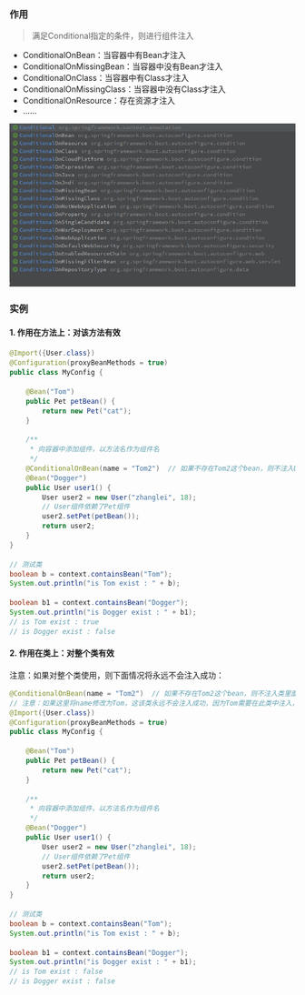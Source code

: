 ### 作用

> 满足Conditional指定的条件，则进行组件注入

- ConditionalOnBean：当容器中有Bean才注入
- ConditionalOnMissingBean：当容器中没有Bean才注入
- ConditionalOnClass：当容器中有Class才注入
- ConditionalOnMissingClass：当容器中没有Class才注入
- ConditionalOnResource：存在资源才注入
- ......

![image-20220103204543723](https://raw.githubusercontent.com/Floweryu/typora-img/main/img/202201032045798.png)

### 实例

#### 1. 作用在方法上：对该方法有效

```java
@Import({User.class})
@Configuration(proxyBeanMethods = true)
public class MyConfig {

    @Bean("Tom")
    public Pet petBean() {
        return new Pet("cat");
    }

    /**
     * 向容器中添加组件，以方法名作为组件名
     */
    @ConditionalOnBean(name = "Tom2")  // 如果不存在Tom2这个bean，则不注入User
    @Bean("Dogger")
    public User user1() {
        User user2 = new User("zhanglei", 18);
        // User组件依赖了Pet组件
        user2.setPet(petBean());
        return user2;
    }
}

// 测试类
boolean b = context.containsBean("Tom");
System.out.println("is Tom exist : " + b);

boolean b1 = context.containsBean("Dogger");
System.out.println("is Dogger exist : " + b1);
// is Tom exist : true
// is Dogger exist : false
```

#### 2. 作用在类上：对整个类有效

注意：如果对整个类使用，则下面情况将永远不会注入成功：

```java
@ConditionalOnBean(name = "Tom2")  // 如果不存在Tom2这个bean，则不注入类里面的所有组件
// 注意：如果这里将name修改为Tom，这该类永远不会注入成功，因为Tom需要在此类中注入，而Tom没注入，此类也不会进行注入，类似于si'shu
@Import({User.class})
@Configuration(proxyBeanMethods = true)
public class MyConfig {

    @Bean("Tom")
    public Pet petBean() {
        return new Pet("cat");
    }

    /**
     * 向容器中添加组件，以方法名作为组件名
     */
    @Bean("Dogger")
    public User user1() {
        User user2 = new User("zhanglei", 18);
        // User组件依赖了Pet组件
        user2.setPet(petBean());
        return user2;
    }
}

// 测试类
boolean b = context.containsBean("Tom");
System.out.println("is Tom exist : " + b);

boolean b1 = context.containsBean("Dogger");
System.out.println("is Dogger exist : " + b1);
// is Tom exist : false
// is Dogger exist : false
```

